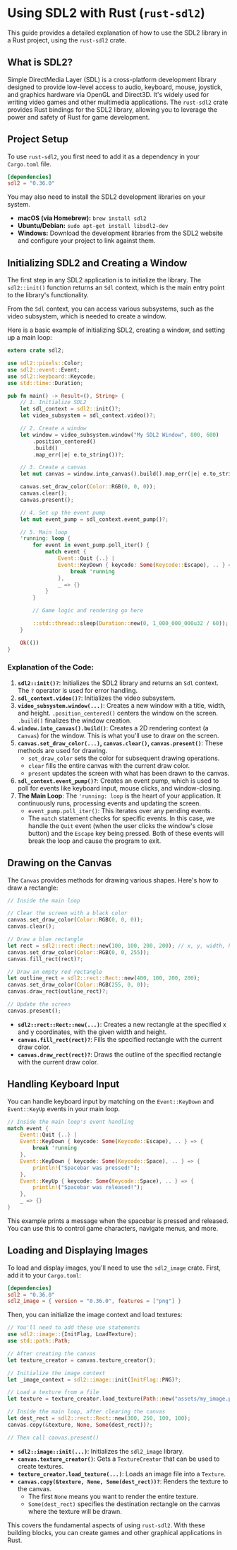 
# Using SDL2 with Rust (`rust-sdl2`)

This guide provides a detailed explanation of how to use the SDL2 library in a Rust project, using the `rust-sdl2` crate.

## What is SDL2?

Simple DirectMedia Layer (SDL) is a cross-platform development library designed to provide low-level access to audio, keyboard, mouse, joystick, and graphics hardware via OpenGL and Direct3D. It's widely used for writing video games and other multimedia applications. The `rust-sdl2` crate provides Rust bindings for the SDL2 library, allowing you to leverage the power and safety of Rust for game development.

## Project Setup

To use `rust-sdl2`, you first need to add it as a dependency in your `Cargo.toml` file.

```toml
[dependencies]
sdl2 = "0.36.0"
```

You may also need to install the SDL2 development libraries on your system.

*   **macOS (via Homebrew):** `brew install sdl2`
*   **Ubuntu/Debian:** `sudo apt-get install libsdl2-dev`
*   **Windows:** Download the development libraries from the SDL2 website and configure your project to link against them.

## Initializing SDL2 and Creating a Window

The first step in any SDL2 application is to initialize the library. The `sdl2::init()` function returns an `Sdl` context, which is the main entry point to the library's functionality.

From the `Sdl` context, you can access various subsystems, such as the video subsystem, which is needed to create a window.

Here is a basic example of initializing SDL2, creating a window, and setting up a main loop:

```rust
extern crate sdl2;

use sdl2::pixels::Color;
use sdl2::event::Event;
use sdl2::keyboard::Keycode;
use std::time::Duration;

pub fn main() -> Result<(), String> {
    // 1. Initialize SDL2
    let sdl_context = sdl2::init()?;
    let video_subsystem = sdl_context.video()?;

    // 2. Create a window
    let window = video_subsystem.window("My SDL2 Window", 800, 600)
        .position_centered()
        .build()
        .map_err(|e| e.to_string())?;

    // 3. Create a canvas
    let mut canvas = window.into_canvas().build().map_err(|e| e.to_string())?;

    canvas.set_draw_color(Color::RGB(0, 0, 0));
    canvas.clear();
    canvas.present();

    // 4. Set up the event pump
    let mut event_pump = sdl_context.event_pump()?;

    // 5. Main loop
    'running: loop {
        for event in event_pump.poll_iter() {
            match event {
                Event::Quit {..} |
                Event::KeyDown { keycode: Some(Keycode::Escape), .. } => {
                    break 'running
                },
                _ => {}
            }
        }

        // Game logic and rendering go here

        ::std::thread::sleep(Duration::new(0, 1_000_000_000u32 / 60));
    }

    Ok(())
}
```

### Explanation of the Code:

1.  **`sdl2::init()?`**: Initializes the SDL2 library and returns an `Sdl` context. The `?` operator is used for error handling.
2.  **`sdl_context.video()?`**: Initializes the video subsystem.
3.  **`video_subsystem.window(...)`**: Creates a new window with a title, width, and height. `.position_centered()` centers the window on the screen. `.build()` finalizes the window creation.
4.  **`window.into_canvas().build()`**: Creates a 2D rendering context (a `Canvas`) for the window. This is what you'll use to draw on the screen.
5.  **`canvas.set_draw_color(...)`, `canvas.clear()`, `canvas.present()`**: These methods are used for drawing.
    *   `set_draw_color` sets the color for subsequent drawing operations.
    *   `clear` fills the entire canvas with the current draw color.
    *   `present` updates the screen with what has been drawn to the canvas.
6.  **`sdl_context.event_pump()?`**: Creates an event pump, which is used to poll for events like keyboard input, mouse clicks, and window-closing.
7.  **The Main Loop**: The `'running: loop` is the heart of your application. It continuously runs, processing events and updating the screen.
    *   `event_pump.poll_iter()`: This iterates over any pending events.
    *   The `match` statement checks for specific events. In this case, we handle the `Quit` event (when the user clicks the window's close button) and the `Escape` key being pressed. Both of these events will break the loop and cause the program to exit.

## Drawing on the Canvas

The `Canvas` provides methods for drawing various shapes. Here's how to draw a rectangle:

```rust
// Inside the main loop

// Clear the screen with a black color
canvas.set_draw_color(Color::RGB(0, 0, 0));
canvas.clear();

// Draw a blue rectangle
let rect = sdl2::rect::Rect::new(100, 100, 200, 200); // x, y, width, height
canvas.set_draw_color(Color::RGB(0, 0, 255));
canvas.fill_rect(rect)?;

// Draw an empty red rectangle
let outline_rect = sdl2::rect::Rect::new(400, 100, 200, 200);
canvas.set_draw_color(Color::RGB(255, 0, 0));
canvas.draw_rect(outline_rect)?;

// Update the screen
canvas.present();
```

*   **`sdl2::rect::Rect::new(...)`**: Creates a new rectangle at the specified x and y coordinates, with the given width and height.
*   **`canvas.fill_rect(rect)?`**: Fills the specified rectangle with the current draw color.
*   **`canvas.draw_rect(rect)?`**: Draws the outline of the specified rectangle with the current draw color.

## Handling Keyboard Input

You can handle keyboard input by matching on the `Event::KeyDown` and `Event::KeyUp` events in your main loop.

```rust
// Inside the main loop's event handling
match event {
    Event::Quit {..} |
    Event::KeyDown { keycode: Some(Keycode::Escape), .. } => {
        break 'running
    },
    Event::KeyDown { keycode: Some(Keycode::Space), .. } => {
        println!("Spacebar was pressed!");
    },
    Event::KeyUp { keycode: Some(Keycode::Space), .. } => {
        println!("Spacebar was released!");
    },
    _ => {}
}
```

This example prints a message when the spacebar is pressed and released. You can use this to control game characters, navigate menus, and more.

## Loading and Displaying Images

To load and display images, you'll need to use the `sdl2_image` crate. First, add it to your `Cargo.toml`:

```toml
[dependencies]
sdl2 = "0.36.0"
sdl2_image = { version = "0.36.0", features = ["png"] }
```

Then, you can initialize the image context and load textures:

```rust
// You'll need to add these use statements
use sdl2::image::{InitFlag, LoadTexture};
use std::path::Path;

// After creating the canvas
let texture_creator = canvas.texture_creator();

// Initialize the image context
let _image_context = sdl2::image::init(InitFlag::PNG)?;

// Load a texture from a file
let texture = texture_creator.load_texture(Path::new("assets/my_image.png"))?;

// Inside the main loop, after clearing the canvas
let dest_rect = sdl2::rect::Rect::new(300, 250, 100, 100);
canvas.copy(&texture, None, Some(dest_rect))?;

// Then call canvas.present()
```

*   **`sdl2::image::init(...)`**: Initializes the `sdl2_image` library.
*   **`canvas.texture_creator()`**: Gets a `TextureCreator` that can be used to create textures.
*   **`texture_creator.load_texture(...)`**: Loads an image file into a `Texture`.
*   **`canvas.copy(&texture, None, Some(dest_rect))?`**: Renders the texture to the canvas.
    *   The first `None` means you want to render the entire texture.
    *   `Some(dest_rect)` specifies the destination rectangle on the canvas where the texture will be drawn.

This covers the fundamental aspects of using `rust-sdl2`. With these building blocks, you can create games and other graphical applications in Rust.
